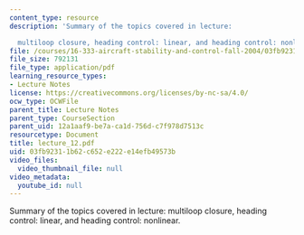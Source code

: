 ```yaml
---
content_type: resource
description: 'Summary of the topics covered in lecture:

  multiloop closure, heading control: linear, and heading control: nonlinear.'
file: /courses/16-333-aircraft-stability-and-control-fall-2004/03fb92311b62c652e222e14efb49573b_lecture_12.pdf
file_size: 792131
file_type: application/pdf
learning_resource_types:
- Lecture Notes
license: https://creativecommons.org/licenses/by-nc-sa/4.0/
ocw_type: OCWFile
parent_title: Lecture Notes
parent_type: CourseSection
parent_uid: 12a1aaf9-be7a-ca1d-756d-c7f978d7513c
resourcetype: Document
title: lecture_12.pdf
uid: 03fb9231-1b62-c652-e222-e14efb49573b
video_files:
  video_thumbnail_file: null
video_metadata:
  youtube_id: null
---
```

Summary of the topics covered in lecture:
multiloop closure, heading control: linear, and heading control: nonlinear.